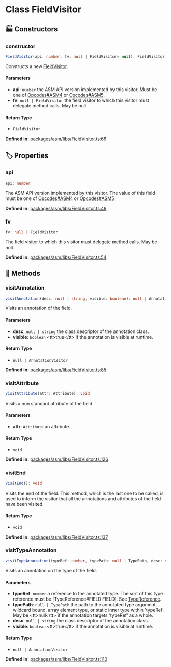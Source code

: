 # Class FieldVisitor

## 🏭 Constructors

### constructor <Badge type="tip" text="public" />

```ts
FieldVisitor(api: number, fv: null | FieldVisitor= null): FieldVisitor
```
Constructs a new [FieldVisitor](FieldVisitor).
#### Parameters

- **api**: `number`
the ASM API version implemented by this visitor. Must be one
of [Opcodes#ASM4](#Opcodes.ASM4) or [Opcodes#ASM5](#Opcodes.ASM5).
- **fv**: `null | FieldVisitor`
the field visitor to which this visitor must delegate method
calls. May be null.
#### Return Type

- `FieldVisitor`

<p style="font-size: 14px; color: var(--vp-c-text-2)">
<strong>Defined in:</strong> <a href="https://github.com/voxelum/minecraft-launcher-core-node/blob/master/packages/asm/libs/FieldVisitor.ts#L66" target="_blank" rel="noreferrer">packages/asm/libs/FieldVisitor.ts:66</a>
</p>


## 🏷️ Properties

### api

```ts
api: number
```
The ASM API version implemented by this visitor. The value of this field
must be one of [Opcodes#ASM4](#Opcodes.ASM4) or [Opcodes#ASM5](#Opcodes.ASM5).
<p style="font-size: 14px; color: var(--vp-c-text-2)">
<strong>Defined in:</strong> <a href="https://github.com/voxelum/minecraft-launcher-core-node/blob/master/packages/asm/libs/FieldVisitor.ts#L48" target="_blank" rel="noreferrer">packages/asm/libs/FieldVisitor.ts:48</a>
</p>


### fv

```ts
fv: null | FieldVisitor
```
The field visitor to which this visitor must delegate method calls. May
be null.
<p style="font-size: 14px; color: var(--vp-c-text-2)">
<strong>Defined in:</strong> <a href="https://github.com/voxelum/minecraft-launcher-core-node/blob/master/packages/asm/libs/FieldVisitor.ts#L54" target="_blank" rel="noreferrer">packages/asm/libs/FieldVisitor.ts:54</a>
</p>


## 🔧 Methods

### visitAnnotation <Badge type="tip" text="public" />

```ts
visitAnnotation(desc: null | string, visible: boolean): null | AnnotationVisitor
```
Visits an annotation of the field.
#### Parameters

- **desc**: `null | string`
the class descriptor of the annotation class.
- **visible**: `boolean`
&lt;tt&gt;true&lt;/tt&gt; if the annotation is visible at runtime.
#### Return Type

- `null | AnnotationVisitor`

<p style="font-size: 14px; color: var(--vp-c-text-2)">
<strong>Defined in:</strong> <a href="https://github.com/voxelum/minecraft-launcher-core-node/blob/master/packages/asm/libs/FieldVisitor.ts#L85" target="_blank" rel="noreferrer">packages/asm/libs/FieldVisitor.ts:85</a>
</p>


### visitAttribute <Badge type="tip" text="public" />

```ts
visitAttribute(attr: Attribute): void
```
Visits a non standard attribute of the field.
#### Parameters

- **attr**: `Attribute`
an attribute.
#### Return Type

- `void`

<p style="font-size: 14px; color: var(--vp-c-text-2)">
<strong>Defined in:</strong> <a href="https://github.com/voxelum/minecraft-launcher-core-node/blob/master/packages/asm/libs/FieldVisitor.ts#L126" target="_blank" rel="noreferrer">packages/asm/libs/FieldVisitor.ts:126</a>
</p>


### visitEnd <Badge type="tip" text="public" />

```ts
visitEnd(): void
```
Visits the end of the field. This method, which is the last one to be
called, is used to inform the visitor that all the annotations and
attributes of the field have been visited.
#### Return Type

- `void`

<p style="font-size: 14px; color: var(--vp-c-text-2)">
<strong>Defined in:</strong> <a href="https://github.com/voxelum/minecraft-launcher-core-node/blob/master/packages/asm/libs/FieldVisitor.ts#L137" target="_blank" rel="noreferrer">packages/asm/libs/FieldVisitor.ts:137</a>
</p>


### visitTypeAnnotation <Badge type="tip" text="public" />

```ts
visitTypeAnnotation(typeRef: number, typePath: null | TypePath, desc: null | string, visible: boolean): null | AnnotationVisitor
```
Visits an annotation on the type of the field.
#### Parameters

- **typeRef**: `number`
a reference to the annotated type. The sort of this type
reference must be [TypeReference#FIELD FIELD]. See
[TypeReference](TypeReference).
- **typePath**: `null | TypePath`
the path to the annotated type argument, wildcard bound, array
element type, or static inner type within 'typeRef'. May be
&lt;tt&gt;null&lt;/tt&gt; if the annotation targets 'typeRef' as a whole.
- **desc**: `null | string`
the class descriptor of the annotation class.
- **visible**: `boolean`
&lt;tt&gt;true&lt;/tt&gt; if the annotation is visible at runtime.
#### Return Type

- `null | AnnotationVisitor`

<p style="font-size: 14px; color: var(--vp-c-text-2)">
<strong>Defined in:</strong> <a href="https://github.com/voxelum/minecraft-launcher-core-node/blob/master/packages/asm/libs/FieldVisitor.ts#L110" target="_blank" rel="noreferrer">packages/asm/libs/FieldVisitor.ts:110</a>
</p>



